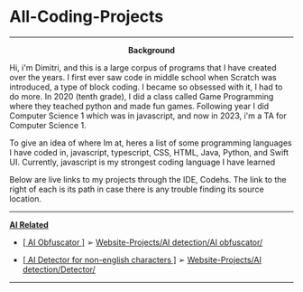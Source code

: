 # All-Coding-Projects

---
<p align="center"><b>Background</b></p>


Hi, i'm Dimitri, and this is a large corpus of programs that I have created over the years. I first ever saw code in middle school when Scratch was introduced, a type of block coding. I became so obsessed with it, I had to do more. In 2020 (tenth grade), I did a class called Game Programming where they teached python and made fun games. Following year I did Computer Science 1 which was in javascript, and now in 2023, i'm a TA for Computer Science 1. 

To give an idea of where Im at, heres a list of some programming languages I have coded in, javascript, typescript, CSS, HTML, Java, Python, and Swift UI. Currently, javascript is my strongest coding language I have learned

Below are live links to my projects through the IDE, Codehs. The link to the right of each is its path in case there is any trouble finding its source location.

---

<b><u>AI Related</u></b>

- [[ AI Obfuscator ]](https://codehs.com/sandbox/c14o9fe358/new-sandbox-program-105/run)  ➢  [Website-Projects/AI detection/AI obfuscator/](https://github.com/Dima49131/All-Coding-Projects/tree/main/Website-Projects/AI%20detection/AI%20obfuscator)

- [[ AI Detector for non-english characters ]](https://codehs.com/sandbox/c14o9fe358/ai-obfuscation-detector/run)  ➢ [Website-Projects/AI detection/Detector/](https://github.com/Dima49131/All-Coding-Projects/tree/main/Website-Projects/AI%20detection/Detector)
---
